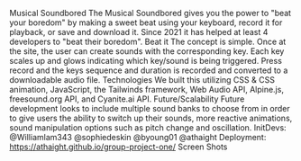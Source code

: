 Musical Soundbored
The Musical Soundbored gives you the power to "beat your boredom" by making a sweet beat using your keyboard, record it for playback, or save and download it. Since 2021 it has helped at least 4 developers to "beat their boredom".
Beat it
The concept is simple. Once at the site, the user can create sounds with the corresponding key. Each key scales up and glows indicating which key/sound is being triggered. Press record and the keys sequence and duration is recorded and converted to a downloadable audio file.
Technologies
We built this utilizing CSS & CSS animation, JavaScript, the Tailwinds framework, Web Audio API, Alpine.js, freesound.org API, and Cyanite.ai API.
Future/Scalability
Future development looks to include multiple sound banks to choose from in order to give users the ability to switch up their sounds, more reactive animations, sound manipulation options such as pitch change and oscillation.
InitDevs:
@Williamlam343 @sophiedeskin @byoung01 @athaight
Deployment:
https://athaight.github.io/group-project-one/
Screen Shots
